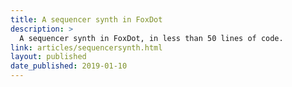 ```yaml
---
title: A sequencer synth in FoxDot
description: >
  A sequencer synth in FoxDot, in less than 50 lines of code.
link: articles/sequencersynth.html
layout: published
date_published: 2019-01-10
---
```

